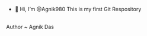 - 👋 Hi, I’m @Agnik980
This  is my first Git Respository
<br>
Author ~ Agnik Das

<!---
Agnik980/Agnik980 is a ✨ special ✨ repository because its `README.md` (this file) appears on your GitHub profile.
You can click the Preview link to take a look at your changes.
--->
